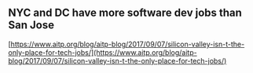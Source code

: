 ## NYC and DC have more software dev jobs than San Jose
  
  [https://www.aitp.org/blog/aitp-blog/2017/09/07/silicon-valley-isn-t-the-only-place-for-tech-jobs/](https://www.aitp.org/blog/aitp-blog/2017/09/07/silicon-valley-isn-t-the-only-place-for-tech-jobs/)